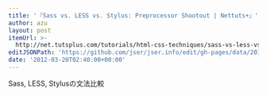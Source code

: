 ```yaml
---
title: '『Sass vs. LESS vs. Stylus: Preprocessor Shootout | Nettuts+』'
author: azu
layout: post
itemUrl: >-
  http://net.tutsplus.com/tutorials/html-css-techniques/sass-vs-less-vs-stylus-a-preprocessor-shootout/
editJSONPath: 'https://github.com/jser/jser.info/edit/gh-pages/data/2012/03/index.json'
date: '2012-03-20T02:40:00+00:00'
---
```

Sass, LESS, Stylusの文法比較
